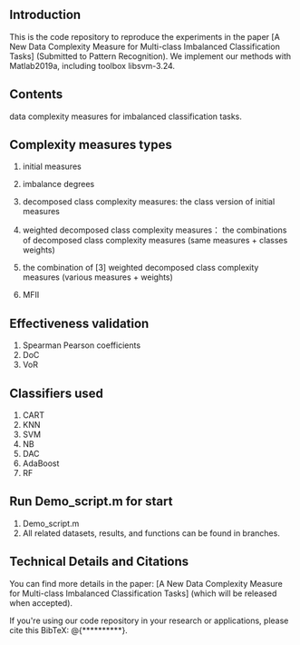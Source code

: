 ## Introduction
 
 This is the code repository to reproduce the experiments in the paper [A New Data Complexity Measure for Multi-class Imbalanced Classification Tasks] (Submitted to Pattern Recognition). We implement our methods with Matlab2019a, including toolbox libsvm-3.24. 

## Contents

 data complexity measures for imbalanced classification tasks.

## Complexity measures types
 
 1. initial measures 

 2. imbalance degrees

 3. decomposed class complexity measures: the class version of initial measures

 4. weighted decomposed class complexity measures： the combinations of decomposed class complexity measures (same measures + classes weights)

 5. the combination of [3] weighted decomposed class complexity measures (various measures + weights)

 6. MFII

## Effectiveness validation
 
 1. Spearman Pearson coefficients
 2. DoC
 3. VoR 

## Classifiers used
 1. CART
 2. KNN
 3. SVM
 4. NB
 5. DAC
 6. AdaBoost
 7. RF

## Run Demo_script.m for start

 1. Demo_script.m
 2. All related datasets, results, and functions can be found in branches.
 
## Technical Details and Citations

 You can find more details in the paper: [A New Data Complexity Measure for Multi-class Imbalanced Classification Tasks] (which will be released when accepted).

 If you're using our code repository in your research or applications, please cite this BibTeX: @{**********}.
